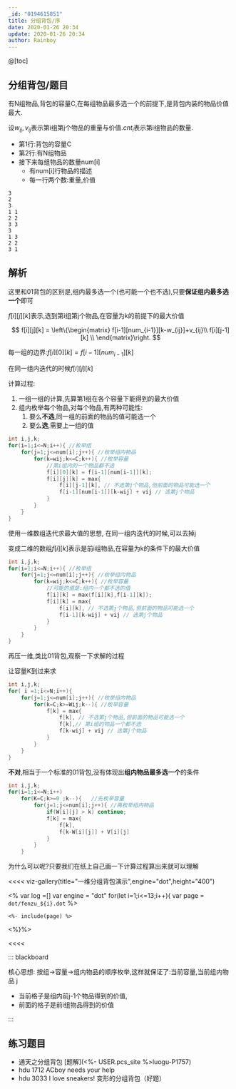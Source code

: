 ```yaml
---
_id: "0194615851"
title: 分组背包/序
date: 2020-01-26 20:34
update: 2020-01-26 20:34
author: Rainboy
---
```



@[toc]

## 分组背包/题目

有N组物品,背包的容量C,在每组物品最多选一个的前提下,是背包内装的物品价值最大.

设$w_{ij},v_{ij}$表示第i组第j个物品的重量与价值.$cnt_{i}$表示第i组物品的数量.

- 第1行:背包的容量C
- 第2行:有N组物品
- 接下来每组物品的数量num[i]
    - 有num[i]行物品的描述
    - 每一行两个数:重量,价值

```
3
2
3
1 1
2 2
3 3
3
1 3
2 2
3 1
```

## 解析

这里和01背包的区别是,组内最多选一个(也可能一个也不选),只要**保证组内最多选一个**即可

$f[i][j][k]$表示,选到第i组第j个物品,在容量为k的前提下的最大价值

$$
f[i][j][k] = \left\{\begin{matrix}
f[i-1][num_{i-1}][k-w_{ij}]+v_{ij}\\ 
f[i][j-1][k] \\
\end{matrix}\right.
$$

每一组的边界:$f[i][0][k] = f[i-1][num_{i-1}][k]$

在同一组内迭代的时候$f[i][j][k]$



计算过程:

1. 一组一组的计算,先算第1组在各个容量下能得到的最大价值
2. 组内枚举每个物品,对每个物品,有两种可能性:
    1. 要么**不选**,同一组的前面的物品的值可能选一个
    2. 要么**选**,需要上一组的值

```c
int i,j,k;
for(i=1;i<=N;i++){ //枚举组
    for(j=1;j<=num[i];j++){ //枚举组内物品
        for(k=wij;k<=C;k++){ //枚举容量
            //第i组内的一个物品都不选
            f[i][0][k] = f[i-1][num[i-1]][k];
            f[i][j][k] = max{
                f[i][j-1][k], // 不选第j个物品,但前面的物品可能选一个
                f[i-1][num[i-1]][k-wij] + vij // 选第j个物品
            }
        }
    }
}
```



使用一维数组迭代求最大值的思想,
在同一组内迭代的时候,可以去掉j

变成二维的数组$f[i][k]$表示是前i组物品,在容量为k的条件下的最大价值

```c
int i,j,k;
for(i=1;i<=N;i++){ //枚举组
    for(j=1;j<=num[i];j++){ //枚举组内物品
        for(k=wij;k<=C;k++){ //枚举容量
            //可能的值是:组内一个都不选的值
            f[i][k] = max(f[i][k],f[i-1][k]);
            f[i][k] = max{
                f[i][k], // 不选第j个物品,但前面的物品可能选一个
                f[i-1][k-wij] + vij // 选第j个物品
            }
        }
    }
}
```

再压一维,类比01背包,观察一下求解的过程



让容量K到过来求
```c
int i,j,k;
for( i =1;i<=N;i++){
    for(j=1;j<=num[i];j++){ //枚举组内物品
        for(k=C;k>=Wij;k--){ //枚举容量
            f[k] = max{
                f[k], // 不选第j个物品,但前面的物品可能选一个
                f[k],// 第i组的物品一个都不选
                f[k-wij] + vij // 选第j个物品
            }
        }
    }
}
```

**不对**,相当于一个标准的01背包,没有体现出**组内物品最多选一个**的条件

<!-- template start -->
```c
int i,j,k;
for(i=1;i<=N;i++)
    for(K=C;k>=0 ;k--){   //先枚举容量
        for(j=1;j<=num[i];j++){ //再枚举组内物品
            if(W[i][j] > k) continue;
            f[k] = max{
                f[k],
                f[k-W[i][j]] + V[i][j]
            }
        }
    }
```
<!-- template end -->

为什么可以呢?只要我们在纸上自己画一下计算过程算出来就可以理解


<<<< viz-gallery(title="一维分组背包演示",engine="dot",height="400")

<% 
var log =[]
var engine = "dot"
for(let i=1;i<=13;i++){
    var page = `dot/fenzu_${i}.dot`
%>

``` <%= engine || ""%> <%= log[i-1] || "" %>
<%- include(page) %>
```
<%}%>

<<<<


::: blackboard
<!-- template start -->
核心思想:
按组->容量->组内物品的顺序枚举,这样就保证了:当前容量,当前组内物品
j
- 当前格子是组内前j-1个物品得到的价值,
- 前面的格子是前i组物品得到的价值
<!-- template end -->
:::

## 练习题目

- 通天之分组背包 [题解](<%- USER.pcs_site %>luogu-P1757)
- hdu 1712  ACboy needs your help 
- hdu 3033 I love sneakers! 变形的分组背包（好题）
